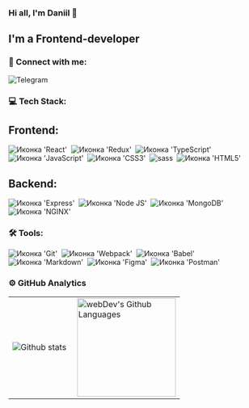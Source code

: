 ### Hi all, I'm Daniil 👋

## I'm a Frontend-developer

### 🤝 Connect with me:

<a src="https://t.me/daniilkaam">
  <img alt="Telegram" src="https://img.shields.io/badge/Telegram-blue?logo=telegram&logoColor=white&style=for-the-badge" />
</a>

### 💻 Tech Stack:

## Frontend:

<img src="https://img.shields.io/badge/React-20232A?style=for-the-badge&logo=react&logoColor=61DAFB" alt="Иконка 'React'">&nbsp;
<img src="https://img.shields.io/badge/Redux-593D88?style=for-the-badge&logo=redux&logoColor=white" alt="Иконка 'Redux'">&nbsp;
<img src="https://img.shields.io/badge/TypeScript-007ACC?style=for-the-badge&logo=typescript&logoColor=white" alt="Иконка 'TypeScript'">&nbsp;
<img src="https://img.shields.io/badge/JavaScript-323330?style=for-the-badge&logo=javascript&logoColor=F7DF1E" alt="Иконка 'JavaScript'">&nbsp;
<img src="https://img.shields.io/badge/CSS3-1572B6?style=for-the-badge&logo=css3&logoColor=white" alt="Иконка 'СSS3'">&nbsp;
<img  src="https://img.shields.io/badge/sass-CF649A.svg?&style=for-the-badge&logo=sass&logoColor=fff" alt="sass">&nbsp;
<img src="https://img.shields.io/badge/HTML5-E34F26?style=for-the-badge&logo=html5&logoColor=white" alt="Иконка 'HTML5'">&nbsp;

## Backend:

<img src="https://img.shields.io/badge/Express.js-000000?style=for-the-badge&logo=express&logoColor=white" alt="Иконка 'Express'">&nbsp;
<img src="https://img.shields.io/badge/Node.js-339933?style=for-the-badge&logo=nodedotjs&logoColor=white" alt="Иконка 'Node JS'">&nbsp;
<img src="https://img.shields.io/badge/MongoDB-4EA94B?style=for-the-badge&logo=mongodb&logoColor=white" alt="Иконка 'MongoDB'">&nbsp;
<img src="https://img.shields.io/badge/Nginx-009639?style=for-the-badge&logo=nginx&logoColor=white" alt="Иконка 'NGINX'">&nbsp;

### 🛠 Tools:

<img src="https://img.shields.io/badge/GIT-E44C30?style=for-the-badge&logo=git&logoColor=white" alt="Иконка 'Git'">&nbsp;
<img src="https://img.shields.io/badge/Webpack-8DD6F9?style=for-the-badge&logo=Webpack&logoColor=white" alt="Иконка 'Webpack'">&nbsp;
<img src="https://img.shields.io/badge/Babel-F9DC3E?style=for-the-badge&logo=babel&logoColor=white" alt="Иконка 'Babel'">&nbsp;
<img src="https://img.shields.io/badge/Markdown-000000?style=for-the-badge&logo=markdown&logoColor=white" alt="Иконка 'Markdown'">&nbsp;
<img src="https://img.shields.io/badge/Figma-F24E1E?style=for-the-badge&logo=figma&logoColor=white" alt="Иконка 'Figma'">&nbsp;
<img src="https://img.shields.io/badge/Postman-FF6C37?style=for-the-badge&logo=Postman&logoColor=white" alt="Иконка 'Postman'">&nbsp;

### ⚙️ GitHub Analytics

<table>
  <tr>
    <td>
      <img align="left" src="https://github-readme-streak-stats.herokuapp.com?user=daniilcom&theme=transparent&background=FFFFFF&stroke=52C94F&ring=52C94F&currStreakNum=3941FF&currStreakLabel=3941FF" alt="Github stats" />
    </td>
    <td>
      <img height="195px" align="right" alt="webDev's Github Languages" src="https://github-readme-stats.vercel.app/api/top-langs/?username=daniilcom&layout=compact" />
    </td>
  </tr>
</table>
